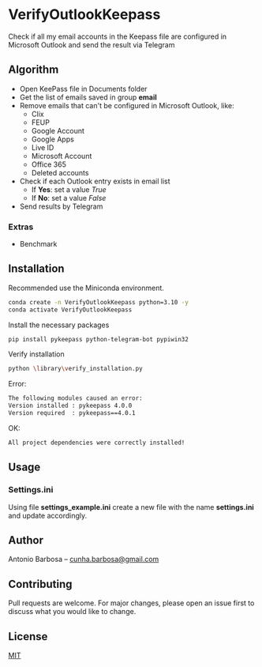 # VerifyOutlookKeepass

Check if all my email accounts in the Keepass file are configured in Microsoft Outlook and send the result via Telegram

## Algorithm
- Open KeePass file in Documents folder
- Get the list of emails saved in group **email**
- Remove emails that can't be configured in Microsoft Outlook, like:
  - Clix
  - FEUP
  - Google Account
  - Google Apps
  - Live ID
  - Microsoft Account
  - Office 365
  - Deleted accounts
- Check if each Outlook entry exists in email list
  - If **Yes**: set a value _True_
  - If **No**: set a value _False_
- Send results by Telegram

### Extras
* Benchmark

## Installation
Recommended use the Miniconda environment.

```sh
conda create -n VerifyOutlookKeepass python=3.10 -y
conda activate VerifyOutlookKeepass
```

Install the necessary packages
```sh
pip install pykeepass python-telegram-bot pypiwin32
```

Verify installation
```sh
python \library\verify_installation.py
```

Error:
```sh
The following modules caused an error:
Version installed : pykeepass 4.0.0
Version required  : pykeepass==4.0.1
```

OK:
```sh
All project dependencies were correctly installed!
```


## Usage

### Settings.ini
Using file **settings_example.ini** create a new file with the name **settings.ini** and update accordingly.


## Author
Antonio Barbosa – cunha.barbosa@gmail.com


## Contributing
Pull requests are welcome. For major changes, please open an issue first to discuss what you would like to change.


## License
[MIT](https://choosealicense.com/licenses/mit/)
